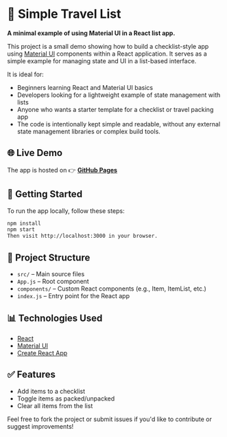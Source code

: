 # 🛃 Simple Travel List

**A minimal example of using Material UI in a React list app.**

This project is a small demo showing how to build a checklist-style app using [Material UI](https://mui.com/) components within a React application. It serves as a simple example for managing state and UI in a list-based interface.

It is ideal for:
 - Beginners learning React and Material UI basics
 - Developers looking for a lightweight example of state management with lists
 - Anyone who wants a starter template for a checklist or travel packing app
 - The code is intentionally kept simple and readable, without any external state management libraries or complex build tools.

## 🌐 Live Demo

The app is hosted on 👉 [**GitHub Pages**](https://r3mus99.github.io/simple-travel-list/)

## 📅 Getting Started

To run the app locally, follow these steps:

```bash
npm install
npm start
Then visit http://localhost:3000 in your browser.
```

## 📂 Project Structure
- ```src/``` – Main source files
- ```App.js``` – Root component
- ```components/``` – Custom React components (e.g., Item, ItemList, etc.)
- ```index.js``` – Entry point for the React app

## 📊 Technologies Used
 - [React](https://react.dev/)
 - [Material UI](https://mui.com/material-ui/)
 - [Create React App](https://create-react-app.dev/docs/getting-started/)

## ✅ Features
 - Add items to a checklist
 - Toggle items as packed/unpacked
 - Clear all items from the list


Feel free to fork the project or submit issues if you'd like to contribute or suggest improvements!

